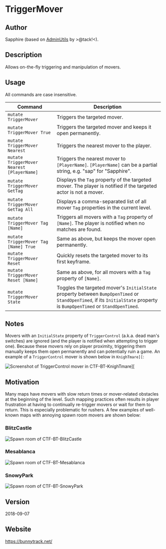 # TriggerMover

## Author
Sapphire (based on [AdminUtils](https://github.com/bunnytrack/AdminUtils) by >@tack!<).

## Description
Allows on-the-fly triggering and manipulation of movers.

## Usage
All commands are case insensitive.

| Command                                    | Description
| ---                                        | ---
| `mutate TriggerMover`                      | Triggers the targeted mover.
| `mutate TriggerMover True`                 | Triggers the targeted mover and keeps it open permanently.
| `mutate TriggerMover Nearest`              | Triggers the nearest mover to the player.
| `mutate TriggerMover Nearest [PlayerName]` | Triggers the nearest mover to `[PlayerName]`. `[PlayerName]` can be a partial string, e.g. "sap" for "Sapphire".
| `mutate TriggerMover GetTag`               | Displays the `Tag` property of the targeted mover. The player is notified if the targeted actor is not a mover.
| `mutate TriggerMover GetTag All`           | Displays a comma-separated list of all mover `Tag` properties in the current level.
| `mutate TriggerMover Tag [Name]`           | Triggers all movers with a `Tag` property of `[Name]`. The player is notified when no matches are found.
| `mutate TriggerMover Tag [Name] True`      | Same as above, but keeps the mover open permanently.
| `mutate TriggerMover Reset`                | Quickly resets the targeted mover to its first keyframe.
| `mutate TriggerMover Reset [Name]`         | Same as above, for all movers with a `Tag` property of `[Name]`.
| `mutate TriggerMover State`                | Toggles the targeted mover's `InitialState` property between `BumpOpenTimed` or `StandOpenTimed`, if its `InitialState` property is `BumpOpenTimed` or `StandOpenTimed`.

## Notes
Movers with an `InitialState` property of `TriggerControl` (a.k.a. dead man's switches) are ignored (and the player is notified when attempting to trigger one). Because these movers rely on player proximity, triggering them manually keeps them open permanently and can potentially ruin a game. An example of a `TriggerControl` mover is shown below in `KnighTmare][`:

![Screenshot of TriggerControl mover in CTF-BT-KnighTmare\]\[](https://i.imgur.com/TyGxnbH.jpg)

## Motivation
Many maps have movers with slow return times or mover-related obstacles at the beginning of the level. Such mapping practices often results in player frustration at having to continually re-trigger movers or wait for them to return. This is especially problematic for rushers. A few examples of well-known maps with annoying spawn room movers are shown below:

### BlitzCastle
![Spawn room of CTF-BT-BlitzCastle](https://i.imgur.com/AjMTlNU.jpg)

### Mesablanca
![Spawn room of CTF-BT-Mesablanca](https://i.imgur.com/dUCGSmA.jpg)

### SnowyPark
![Spawn room of CTF-BT-SnowyPark](https://i.imgur.com/eeM5dYP.jpg)

## Version
2018-09-07

## Website
https://bunnytrack.net/
